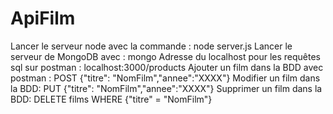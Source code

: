 # ApiFilm

Lancer le serveur node avec la commande : node server.js
Lancer le serveur de MongoDB avec : mongo
Adresse du localhost pour les requêtes sql sur postman : localhost:3000/products
Ajouter un film dans la BDD avec postman : POST {"titre": "NomFilm","annee":"XXXX"}
Modifier un film dans la BDD: PUT {"titre": "NomFilm","annee":"XXXX"}
Supprimer un film dans la BDD: DELETE films WHERE {"titre" = "NomFilm"}

